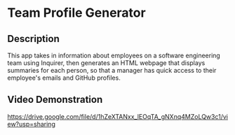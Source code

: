 # Team Profile Generator
    
  ## Description 
  This app takes in information about employees on a software engineering team using Inquirer, then generates an HTML webpage that displays summaries for each person, so that a manager has quick access to their employee's emails and GitHub profiles.
  
  ## Video Demonstration
  https://drive.google.com/file/d/1hZeXTANxx_lEOqTA_gNXnq4MZoLQw3c1/view?usp=sharing
  

